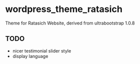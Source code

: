 # wordpress_theme_ratasich

Theme for Ratasich Website, derived from ultrabootstrap 1.0.8


## TODO

* nicer testimonial slider style
* display language